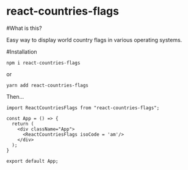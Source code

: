 # react-countries-flags

#What is this?

Easy way to display world country flags in various operating systems. 

#Installation

`npm i react-countries-flags`

or

`yarn add react-countries-flags`

Then...

```
import ReactCountriesFlags from "react-countries-flags";

const App = () => {
  return (
    <div className="App">
      <ReactCountriesFlags isoCode = 'am'/>
    </div>
  );
}

export default App;

```

